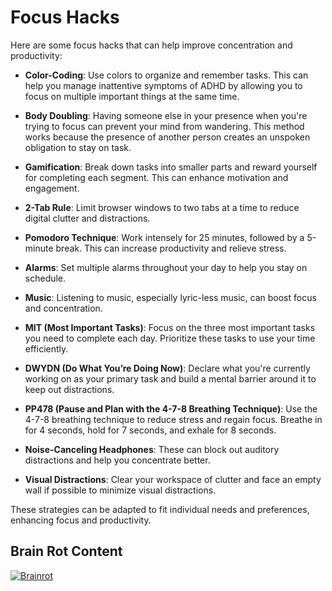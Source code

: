 # Focus Hacks

Here are some focus hacks that can help improve concentration and productivity:

* **Color-Coding**: Use colors to organize and remember tasks. This can help you manage inattentive symptoms of ADHD by allowing you to focus on multiple important things at the same time.

* **Body Doubling**: Having someone else in your presence when you're trying to focus can prevent your mind from wandering. This method works because the presence of another person creates an unspoken obligation to stay on task.

* **Gamification**: Break down tasks into smaller parts and reward yourself for completing each segment. This can enhance motivation and engagement.

* **2-Tab Rule**: Limit browser windows to two tabs at a time to reduce digital clutter and distractions.

* **Pomodoro Technique**: Work intensely for 25 minutes, followed by a 5-minute break. This can increase productivity and relieve stress.

* **Alarms**: Set multiple alarms throughout your day to help you stay on schedule.

* **Music**: Listening to music, especially lyric-less music, can boost focus and concentration.

* **MIT (Most Important Tasks)**: Focus on the three most important tasks you need to complete each day. Prioritize these tasks to use your time efficiently.

* **DWYDN (Do What You’re Doing Now)**: Declare what you're currently working on as your primary task and build a mental barrier around it to keep out distractions.

* **PP478 (Pause and Plan with the 4-7-8 Breathing Technique)**: Use the 4-7-8 breathing technique to reduce stress and regain focus. Breathe in for 4 seconds, hold for 7 seconds, and exhale for 8 seconds.

* **Noise-Canceling Headphones**: These can block out auditory distractions and help you concentrate better.

* **Visual Distractions**: Clear your workspace of clutter and face an empty wall if possible to minimize visual distractions.

These strategies can be adapted to fit individual needs and preferences, enhancing focus and productivity.

## Brain Rot Content

[![Brainrot](https://img.youtube.com/vi/xn9fLrUQKEM/0.jpg)](https://www.youtube.com/watch?v=xn9fLrUQKEM)
